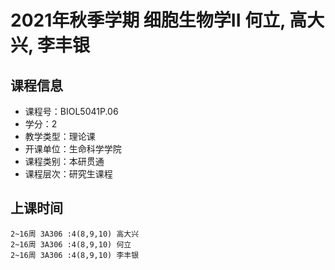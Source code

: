 # 2021年秋季学期 细胞生物学II 何立, 高大兴, 李丰银






## 课程信息

- 课程号：BIOL5041P.06
- 学分：2
- 教学类型：理论课
- 开课单位：生命科学学院
- 课程类别：本研贯通
- 课程层次：研究生课程

## 上课时间

```
2~16周 3A306 :4(8,9,10) 高大兴
2~16周 3A306 :4(8,9,10) 何立
2~16周 3A306 :4(8,9,10) 李丰银
```

